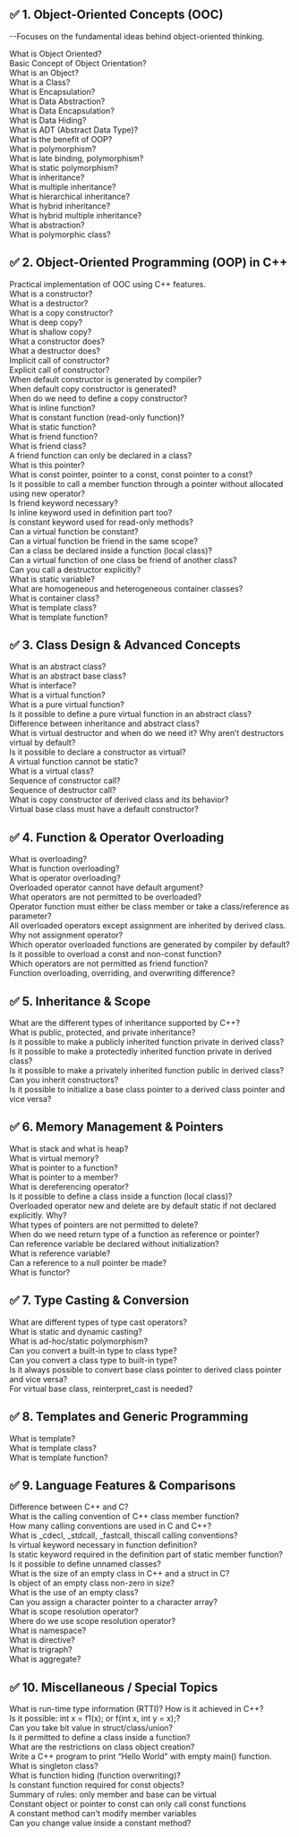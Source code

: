 ## ✅ 1. Object-Oriented Concepts (OOC)
--Focuses on the fundamental ideas behind object-oriented thinking.

What is Object Oriented?  
Basic Concept of Object Orientation?  
What is an Object?  
What is a Class?  
What is Encapsulation?  
What is Data Abstraction?  
What is Data Encapsulation?  
What is Data Hiding?  
What is ADT (Abstract Data Type)?  
What is the benefit of OOP?  
What is polymorphism?  
What is late binding, polymorphism?  
What is static polymorphism?  
What is inheritance?  
What is multiple inheritance?  
What is hierarchical inheritance?  
What is hybrid inheritance?  
What is hybrid multiple inheritance?  
What is abstraction?  
What is polymorphic class?  
## ✅ 2. Object-Oriented Programming (OOP) in C++
Practical implementation of OOC using C++ features.  
What is a constructor?  
What is a destructor?  
What is a copy constructor?  
What is deep copy?  
What is shallow copy?  
What a constructor does?  
What a destructor does?  
Implicit call of constructor?  
Explicit call of constructor?  
When default constructor is generated by compiler?  
When default copy constructor is generated?  
When do we need to define a copy constructor?  
What is inline function?  
What is constant function (read-only function)?  
What is static function?  
What is friend function?  
What is friend class?  
A friend function can only be declared in a class?  
What is this pointer?  
What is const pointer, pointer to a const, const pointer to a const?  
Is it possible to call a member function through a pointer without allocated using new operator?  
Is friend keyword necessary?  
Is inline keyword used in definition part too?  
Is constant keyword used for read-only methods?  
Can a virtual function be constant?  
Can a virtual function be friend in the same scope?  
Can a class be declared inside a function (local class)?  
Can a virtual function of one class be friend of another class?  
Can you call a destructor explicitly?  
What is static variable?  
What are homogeneous and heterogeneous container classes?  
What is container class?  
What is template class?  
What is template function?  
## ✅ 3. Class Design & Advanced Concepts
What is an abstract class?  
What is an abstract base class?  
What is interface?  
What is a virtual function?  
What is a pure virtual function?  
Is it possible to define a pure virtual function in an abstract class?  
Difference between inheritance and abstract class?  
What is virtual destructor and when do we need it? Why aren’t destructors virtual by default?  
Is it possible to declare a constructor as virtual?  
A virtual function cannot be static?  
What is a virtual class?  
Sequence of constructor call?  
Sequence of destructor call?  
What is copy constructor of derived class and its behavior?  
Virtual base class must have a default constructor?  
## ✅ 4. Function & Operator Overloading
What is overloading?  
What is function overloading?  
What is operator overloading?  
Overloaded operator cannot have default argument?  
What operators are not permitted to be overloaded?  
Operator function must either be class member or take a class/reference as parameter?  
All overloaded operators except assignment are inherited by derived class. Why not assignment operator?  
Which operator overloaded functions are generated by compiler by default?  
Is it possible to overload a const and non-const function?  
Which operators are not permitted as friend function?  
Function overloading, overriding, and overwriting difference?  
## ✅ 5. Inheritance & Scope
What are the different types of inheritance supported by C++?  
What is public, protected, and private inheritance?  
Is it possible to make a publicly inherited function private in derived class?  
Is it possible to make a protectedly inherited function private in derived class?  
Is it possible to make a privately inherited function public in derived class?  
Can you inherit constructors?  
Is it possible to initialize a base class pointer to a derived class pointer and vice versa?  
## ✅ 6. Memory Management & Pointers
What is stack and what is heap?  
What is virtual memory?  
What is pointer to a function?  
What is pointer to a member?  
What is dereferencing operator?  
Is it possible to define a class inside a function (local class)?  
Overloaded operator new and delete are by default static if not declared explicitly. Why?  
What types of pointers are not permitted to delete?  
When do we need return type of a function as reference or pointer?  
Can reference variable be declared without initialization?  
What is reference variable?  
Can a reference to a null pointer be made?  
What is functor?  
## ✅ 7. Type Casting & Conversion
What are different types of type cast operators?  
What is static and dynamic casting?  
What is ad-hoc/static polymorphism?  
Can you convert a built-in type to class type?  
Can you convert a class type to built-in type?  
Is it always possible to convert base class pointer to derived class pointer and vice versa?  
For virtual base class, reinterpret_cast is needed?  
## ✅ 8. Templates and Generic Programming
What is template?  
What is template class?  
What is template function?  
## ✅ 9. Language Features & Comparisons
Difference between C++ and C?  
What is the calling convention of C++ class member function?  
How many calling conventions are used in C and C++?  
What is _cdecl, _stdcall, _fastcall, thiscall calling conventions?  
Is virtual keyword necessary in function definition?  
Is static keyword required in the definition part of static member function?  
Is it possible to define unnamed classes?  
What is the size of an empty class in C++ and a struct in C?  
Is object of an empty class non-zero in size?  
What is the use of an empty class?  
Can you assign a character pointer to a character array?  
What is scope resolution operator?  
Where do we use scope resolution operator?  
What is namespace?  
What is directive?  
What is trigraph?  
What is aggregate?  
## ✅ 10. Miscellaneous / Special Topics
What is run-time type information (RTTI)? How is it achieved in C++?  
Is it possible: int x = f1(x); or f(int x, int y = x);?  
Can you take bit value in struct/class/union?  
Is it permitted to define a class inside a function?  
What are the restrictions on class object creation?  
Write a C++ program to print “Hello World” with empty main() function.  
What is singleton class?  
What is function hiding (function overwriting)?  
Is constant function required for const objects?  
Summary of rules: only member and base can be virtual  
Constant object or pointer to const can only call const functions  
A constant method can't modify member variables  
Can you change value inside a constant method?  
